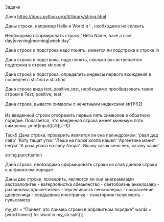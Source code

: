 Задачи

 

Дока https://docs.python.org/3/library/string.html

 

Даны строки, например Hello и World и ! , необходимо их склеить

Необходимо сформировать строку "Hello Name, have a nice day|evening|morning|week day"

Дана строка и подстрока надо понять, имеется ли подстрока в строке in

Дана строка и подстрока, надо понять, сколько раз встречается подстрока в строке str.count

Дана строка и подстрока, определить индексы первого вхождения в последнего str.find и str.rfind

Дана строка вида test_positive_test, необходимо преобразовать такие строки в Test, positive, test

Дана строка, вывести символы с нечетными индексами str[1:-1:2]

Из введенной строки отобразить первые пять символов в обратном порядке. Полагается, что введенная строка имеет минимум пять символов. print(input()[:5][::-1])

Таск9
Дана строка, проверить является ли она палиндромом:
'рвал дед лавр'
'Коту тащат уток'
'Леша на полке клопа нашел'
'Аргентина манит негра'
'А роза упала на лапу Азора'
'Ишаку казак сено нес, казаку каши'


string.punctuation

Дана строка, необходимо сформировать строки из слов данной строки в алфавитном порядке

Даны две строки, проверить, являются ли они анаграммами
австралопитек - ватерполистка
обезьянство - светобоязнь
анкилозавр - разлиновка
просветитель - терпеливость
пенсионерка - покраснение
древесница - сердцевина
иностранка - санаторник
полусмерть - пульсометр



my_str = "Привет, это пример строки в алфавитном порядке"
words = [word.lower() for word in my_str.split()]